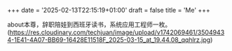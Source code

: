 +++
date =  '2025-02-13T22:15:19+01:00' 
draft = false
title = 'Me'
+++

about本尊，辞职陪娃到西班牙读书，系统应用工程师一枚。(https://res.cloudinary.com/techjuan/image/upload/v1742069461/35049434-1E41-4A07-BB69-16428E11518F_2025-03-15_at_19.44.08_qqhlrz.jpg)
